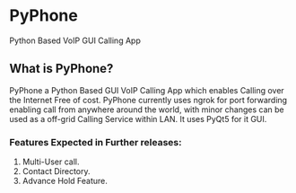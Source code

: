 # PyPhone  
Python Based VoIP GUI Calling App  
   
## What is PyPhone?  
  
PyPhone a Python Based GUI VoIP Calling App which enables Calling over the Internet Free of cost. PyPhone currently uses ngrok for port forwarding enabling call from anywhere around the world, with minor changes can be used as a off-grid Calling Service within LAN. It uses PyQt5 for it GUI.   

### Features Expected in Further releases:  
  
1. Multi-User call.  
2. Contact Directory.  
3. Advance Hold Feature.  
